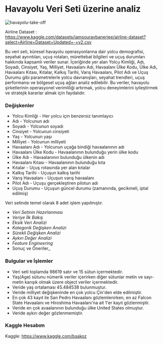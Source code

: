 # Havayolu Veri Seti üzerine analiz
![havayolu-take-off](https://github.com/user-attachments/assets/7445ee62-ef76-4241-a23e-768a85f0b787) 

Airline Dataset : https://www.kaggle.com/datasets/iamsouravbanerjee/airline-dataset?select=Airline+Dataset+Updated+-+v2.csv

Bu veri seti, küresel havayolu operasyonlarına dair yolcu demografisi, seyahat ayrıntıları, uçuş rotaları, mürettebat bilgileri ve uçuş durumları hakkında kapsamlı veriler sunar. İçeriğinde yer alan Yolcu Kimliği, Adı, Soyadı, Cinsiyet, Yaş, Milliyet, Havaalanı Adı, Havaalanı Ülke Kodu, Ülke Adı, Havaalanı Kıtası, Kıtalar, Kalkış Tarihi, Varış Havaalanı, Pilot Adı ve Uçuş Durumu gibi parametrelerle yolcu davranışları, seyahat trendleri, uçuş performansı ve bölgesel uçuş ağları analiz edilebilir. Bu veriler, havayolu şirketlerinin operasyonel verimliliği artırmak, yolcu deneyimlerini iyileştirmek ve stratejik kararlar almak için faydalıdır.

### Değişkenler
* Yolcu Kimliği - Her yolcu için benzersiz tanımlayıcı
* Adı - Yolcunun adı
* Soyadı - Yolcunun soyadı
* Cinsiyet - Yolcunun cinsiyeti
* Yaş - Yolcunun yaşı
* Milliyet - Yolcunun milliyeti
* Havaalanı Adı - Yolcunun uçağa bindiği havaalanının adı
* Havaalanı Ülke Kodu - Havaalanının bulunduğu yerin ülke kodu
* Ülke Adı - Havaalanının bulunduğu ülkenin adı
* Havaalanı Kıtası - Havaalanının bulunduğu kıta
* Kıtalar - Uçuş rotasında yer alan kıtalar
* Kalkış Tarihi - Uçuşun kalkış tarihi
* Varış Havaalanı - Uçuşun varış havaalanı
* Pilot Adı - Uçuşu gerçekleştiren pilotun adı
* Uçuş Durumu - Uçuşun güncel durumu (zamanında, gecikmeli, iptal edilmiş)


Veri setinde temel olarak 8 adet işlem yapılmıştır.
* _Veri Setinin Hazırlanması_
* _Veriye İlk Bakış_
* _Eksik Veri Analizi_
* _Kategorik Değişken Analizi_
* _Sürekli Değişken Analizi_
* _Aykırı Değer Analizi_
* _Feature Engineering_
* Sonuç ve Öneriler_

### Bulgular ve İşlemler

* Veri seti toplamda 98619 satır ve 15 sütun içermektedir.
* Yaş(Age) sütunu nümerik veriler içerirken diğer sütunlar metin ve sayı-metin karışık olmak üzere object veriler içermektedir.
* Veride yaş ortalaması 45.484538 bulunmuştur.
* Veride milliyet değişkeninde en çok yolcu Çin'den elde edilmiştir.
* En çok 43 kayıt ile San Pedro Havaalanı gözlemlenirken, en az Falcon State Havaalanı ve Hiroshima Havaalanı'na ait 1'er kayıt gözlenmiştir.
* Veride en çok avaalanının bulunduğu ülke United States olmuştur.
* Veride aykırı değer gözlenmemiştir.

### Kaggle Hesabım
Kaggle: https://www.kaggle.com/bsakoz
